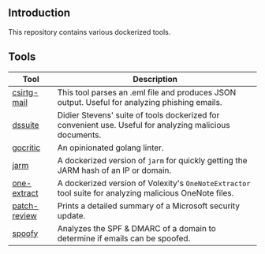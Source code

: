 ## Introduction 

This repository contains various dockerized tools. 

## Tools

| Tool                                                                               | Description                                                                                             |
|------------------------------------------------------------------------------------|---------------------------------------------------------------------------------------------------------|
| [csirtg-mail](https://github.com/jakewarren/dockerfiles/tree/master/csirtg-mail)   | This tool parses an .eml file and produces JSON output. Useful for analyzing phishing emails.           |
| [dssuite](https://github.com/jakewarren/dockerfiles/tree/master/dssuite)           | Didier Stevens' suite of tools dockerized for convenient use. Useful for analyzing malicious documents. |
| [gocritic](https://github.com/jakewarren/dockerfiles/tree/master/gocritic)         | An opinionated golang linter.                                                                           |
| [jarm](https://github.com/jakewarren/dockerfiles/tree/master/jarm)                 | A dockerized version of `jarm` for quickly getting the JARM hash of an IP or domain.                    |
| [one-extract](https://github.com/jakewarren/dockerfiles/tree/master/one-extract)   | A dockerized version of Volexity's `OneNoteExtractor` tool suite for analyzing malicious OneNote files. |
| [patch-review](https://github.com/jakewarren/dockerfiles/tree/master/patch-review) | Prints a detailed summary of a Microsoft security update.                                               |
| [spoofy](https://github.com/jakewarren/dockerfiles/tree/master/spoofy)             | Analyzes the SPF & DMARC of a domain to determine if emails can be spoofed.                             |